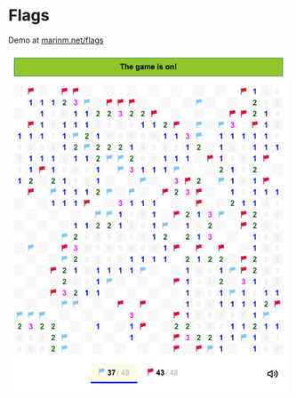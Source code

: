 # Flags

Demo at [marinm.net/flags](https://marinm.net/flags)

![alt text](gameplay.png "Gameplay demo")